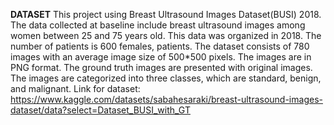 **DATASET**
This project using Breast Ultrasound Images Dataset(BUSI) 2018. 
The data collected at baseline include breast ultrasound images among women between 25 and 75 years old. This data was organized in 2018. The number of patients is 600 females, patients. The dataset consists of 780 images with an average image size of 500*500 pixels. The images are in PNG format. The ground truth images are presented with original images. The images are categorized into three classes, which are standard, benign, and malignant.
Link for dataset: https://www.kaggle.com/datasets/sabahesaraki/breast-ultrasound-images-dataset/data?select=Dataset_BUSI_with_GT 


